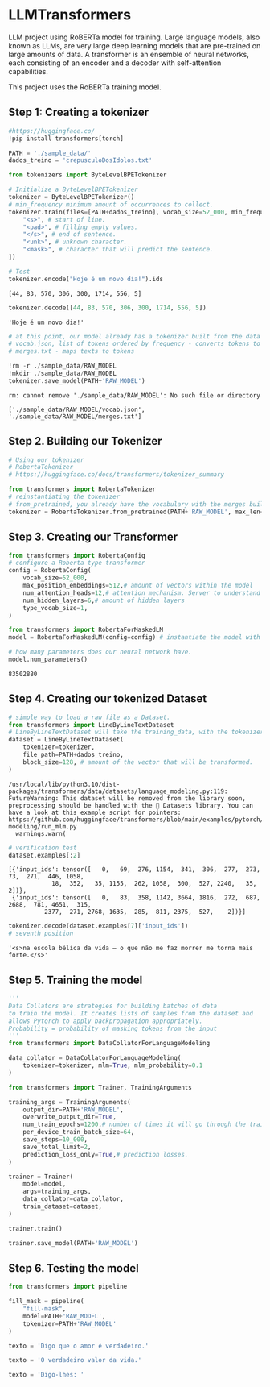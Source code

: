 # LLMTransformers
LLM project using RoBERTa model for training.
Large language models, also known as LLMs, are very large deep learning models that are pre-trained on large amounts of data. A transformer is an ensemble of neural networks, each consisting of an encoder and a decoder with self-attention capabilities.

This project uses the RoBERTa training model.

## Step 1: Creating a tokenizer


```python
#https://huggingface.co/
!pip install transformers[torch]
```
    
    


```python
PATH = './sample_data/'
dados_treino = 'crepusculoDosIdolos.txt'
```


```python
from tokenizers import ByteLevelBPETokenizer

# Initialize a ByteLevelBPETokenizer
tokenizer = ByteLevelBPETokenizer()
# min_frequency minimum amount of occurrences to collect.
tokenizer.train(files=[PATH+dados_treino], vocab_size=52_000, min_frequency=2, special_tokens=[
    "<s>", # start of line.
    "<pad>", # filling empty values.
    "</s>", # end of sentence.
    "<unk>", # unknown character.
    "<mask>", # character that will predict the sentence.
])

```


```python
# Test
tokenizer.encode("Hoje é um novo dia!").ids
```




    [44, 83, 570, 306, 300, 1714, 556, 5]




```python
tokenizer.decode([44, 83, 570, 306, 300, 1714, 556, 5])
```




    'Hoje é um novo dia!'




```python
# at this point, our model already has a tokenizer built from the data
# vocab.json, list of tokens ordered by frequency - converts tokens to IDs
# merges.txt - maps texts to tokens

!rm -r ./sample_data/RAW_MODEL
!mkdir ./sample_data/RAW_MODEL
tokenizer.save_model(PATH+'RAW_MODEL')
```

    rm: cannot remove './sample_data/RAW_MODEL': No such file or directory

    ['./sample_data/RAW_MODEL/vocab.json', './sample_data/RAW_MODEL/merges.txt']



## Step 2. Building our Tokenizer


```python
# Using our tokenizer
# RobertaTokenizer
# https://huggingface.co/docs/transformers/tokenizer_summary

from transformers import RobertaTokenizer
# reinstantiating the tokenizer
# from_pretrained, you already have the vocabulary with the merges built, you just need to put it in the tokenizer.
tokenizer = RobertaTokenizer.from_pretrained(PATH+'RAW_MODEL', max_len=512)
```

## Step 3. Creating our Transformer


```python
from transformers import RobertaConfig
# configure a Roberta type transformer
config = RobertaConfig(
    vocab_size=52_000,
    max_position_embeddings=512,# amount of vectors within the model
    num_attention_heads=12,# attention mechanism. Server to understand the context, the main subject of the sentence.
    num_hidden_layers=6,# amount of hidden layers
    type_vocab_size=1,
)

from transformers import RobertaForMaskedLM
model = RobertaForMaskedLM(config=config) # instantiate the model with Roberta's transformer task, with the defined settings.
```


```python
# how many parameters does our neural network have.
model.num_parameters()
```




    83502880



## Step 4. Creating our tokenized Dataset


```python
# simple way to load a raw file as a Dataset.
from transformers import LineByLineTextDataset
# LineByLineTextDataset will take the training_data, with the tokenizer that was defined, to feed the transformer model dataset.
dataset = LineByLineTextDataset(
    tokenizer=tokenizer,
    file_path=PATH+dados_treino,
    block_size=128, # amount of the vector that will be transformed.
)

```

    /usr/local/lib/python3.10/dist-packages/transformers/data/datasets/language_modeling.py:119: FutureWarning: This dataset will be removed from the library soon, preprocessing should be handled with the 🤗 Datasets library. You can have a look at this example script for pointers: https://github.com/huggingface/transformers/blob/main/examples/pytorch/language-modeling/run_mlm.py
      warnings.warn(
    


```python
# verification test
dataset.examples[:2]
```




    [{'input_ids': tensor([   0,   69,  276, 1154,  341,  306,  277,  273,   73,  271,  446, 1058,
                18,  352,   35, 1155,  262, 1058,  300,  527, 2240,   35,    2])},
     {'input_ids': tensor([   0,   83,  358, 1142, 3664, 1816,  272,  687, 2688,  781, 4651,  315,
              2377,  271, 2768, 1635,  285,  811, 2375,  527,    2])}]




```python
tokenizer.decode(dataset.examples[7]['input_ids'])
# seventh position
```




    '<s>na escola bélica da vida — o que não me faz morrer me torna mais forte.</s>'



## Step 5. Training the model


```python
'''
Data Collators are strategies for building batches of data
to train the model. It creates lists of samples from the dataset and
allows Pytorch to apply backpropagation appropriately.
Probability = probability of masking tokens from the input
'''
from transformers import DataCollatorForLanguageModeling

data_collator = DataCollatorForLanguageModeling(
    tokenizer=tokenizer, mlm=True, mlm_probability=0.1
)
```


```python
from transformers import Trainer, TrainingArguments

training_args = TrainingArguments(
    output_dir=PATH+'RAW_MODEL',
    overwrite_output_dir=True,
    num_train_epochs=1200,# number of times it will go through the training data.
    per_device_train_batch_size=64,
    save_steps=10_000,
    save_total_limit=2,
    prediction_loss_only=True,# prediction losses.
)

trainer = Trainer(
    model=model,
    args=training_args,
    data_collator=data_collator,
    train_dataset=dataset,
)
```


```python
trainer.train()
```


```python
trainer.save_model(PATH+'RAW_MODEL')
```

## Step 6. Testing the model


```python
from transformers import pipeline

fill_mask = pipeline(
    "fill-mask",
    model=PATH+'RAW_MODEL',
    tokenizer=PATH+'RAW_MODEL'
)
```


```python
texto = 'Digo que o amor é verdadeiro.'
```


```python
texto = 'O verdadeiro valor da vida.'
```


```python
texto = 'Digo-lhes: '
```
